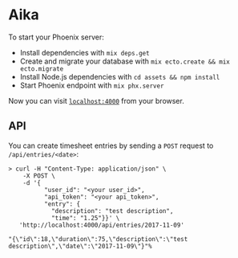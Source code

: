 # Aika

To start your Phoenix server:

  * Install dependencies with `mix deps.get`
  * Create and migrate your database with `mix ecto.create && mix ecto.migrate`
  * Install Node.js dependencies with `cd assets && npm install`
  * Start Phoenix endpoint with `mix phx.server`

Now you can visit [`localhost:4000`](http://localhost:4000) from your browser.

## API

You can create timesheet entries by sending a `POST` request to `/api/entries/<date>`:

```
> curl -H "Content-Type: application/json" \
    -X POST \
    -d '{
          "user_id": "<your user_id>",
          "api_token": "<your api_token>",
          "entry": {
            "description": "test description",
            "time": "1.25"}}' \
   'http://localhost:4000/api/entries/2017-11-09'

"{\"id\":18,\"duration\":75,\"description\":\"test description\",\"date\":\"2017-11-09\"}"%
```
